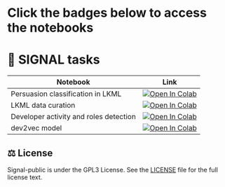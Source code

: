 # Click the badges below to access the notebooks

# 🔖 SIGNAL tasks

| Notebook    | Link |
|-------------|------|
| Persuasion classification in LKML  | [![Open In Colab](https://colab.research.google.com/assets/colab-badge.svg)](https://colab.research.google.com/github/SRI-CSL/signal-public/blob/main/colabs/transfer-learn-persuasion.ipynb) |
| LKML data curation  | [![Open In Colab](https://colab.research.google.com/assets/colab-badge.svg)](https://colab.research.google.com/github/SRI-CSL/signal-public/blob/main/colabs/lkml-data-curation.ipynb) |
| Developer activity and roles detection | [![Open In Colab](https://colab.research.google.com/assets/colab-badge.svg)](https://colab.research.google.com/github/SRI-CSL/signal-public/blob/main/colabs/activity-roles-detection.ipynb) |
| dev2vec model | [![Open In Colab](https://colab.research.google.com/assets/colab-badge.svg)](https://colab.research.google.com/github/SRI-CSL/signal-public/blob/main/colabs/dev2vec-in-lkml.ipynb) |


## ⚖️ License

Signal-public is under the GPL3 License. See the [LICENSE](../LICENSE) file for the full license text.
